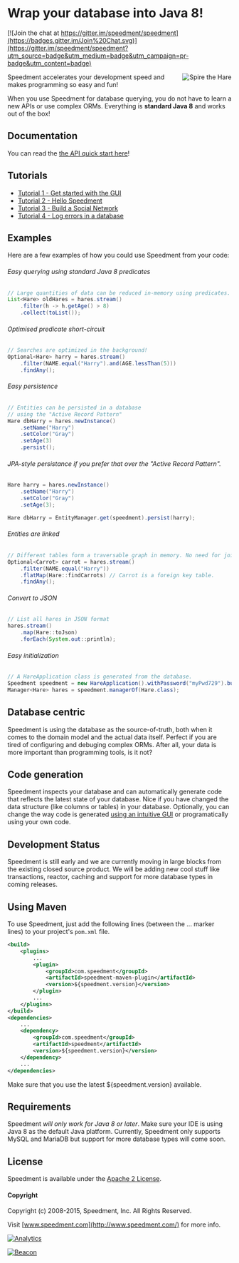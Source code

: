Wrap your database into Java 8!
==========================================

[![Join the chat at https://gitter.im/speedment/speedment](https://badges.gitter.im/Join%20Chat.svg)](https://gitter.im/speedment/speedment?utm_source=badge&utm_medium=badge&utm_campaign=pr-badge&utm_content=badge)

<p>
<img src="https://raw.githubusercontent.com/speedment/speedment-resources/master/src/main/resources/logo/Speedhare_240x205.png" alt="Spire the Hare" title="Spire" align="right" /><span>Speedment accelerates your development speed and makes programming so easy and fun!</span>

When you use Speedment for database querying, you do not have to learn a new APIs or use complex ORMs. Everything is <strong>standard Java 8</strong> and works 
out of the box!
</p>

Documentation
-------------
You can read the [the API quick start here](https://github.com/speedment/speedment/wiki/Speedment-API-Quick-Start)!

Tutorials
---------
* [Tutorial 1 - Get started with the GUI](https://github.com/speedment/speedment/wiki/Tutorial:-Get-started-with-the-GUI)
* [Tutorial 2 - Hello Speedment](https://github.com/speedment/speedment/wiki/Tutorial:-Hello-Speedment)
* [Tutorial 3 - Build a Social Network](https://github.com/speedment/speedment/wiki/Tutorial:-Build-a-Social-Network)
* [Tutorial 4 - Log errors in a database](https://github.com/speedment/speedment/wiki/Tutorial:-Log-errors-in-a-database)

Examples
--------
Here are a few examples of how you could use Speedment from your code:

###### Easy querying using standard Java 8 predicates
```java
// Large quantities of data can be reduced in-memory using predicates.
List<Hare> oldHares = hares.stream()
    .filter(h -> h.getAge() > 8)
    .collect(toList());
```

###### Optimised predicate short-circuit
```java
// Searches are optimized in the background!
Optional<Hare> harry = hares.stream()
    .filter(NAME.equal("Harry").and(AGE.lessThan(5)))
    .findAny();
```

###### Easy persistence
```java
// Entities can be persisted in a database
// using the "Active Record Pattern"
Hare dbHarry = hares.newInstance()
    .setName("Harry")
    .setColor("Gray")
    .setAge(3)
    .persist();
```

###### JPA-style persistance if you prefer that over the "Active Record Pattern".
```java
Hare harry = hares.newInstance()
    .setName("Harry")
    .setColor("Gray")
    .setAge(3);

Hare dbHarry = EntityManager.get(speedment).persist(harry);
```

    
###### Entities are linked
```java
// Different tables form a traversable graph in memory. No need for joins!
Optional<Carrot> carrot = hares.stream()
    .filter(NAME.equal("Harry"))
    .flatMap(Hare::findCarrots) // Carrot is a foreign key table.
    .findAny();
```

###### Convert to JSON
```java
// List all hares in JSON format
hares.stream()
    .map(Hare::toJson)
    .forEach(System.out::println);
```

###### Easy initialization
```java
// A HareApplication class is generated from the database.
Speedment speedment = new HareApplication().withPassword("myPwd729").build();
Manager<Hare> hares = speedment.managerOf(Hare.class);
```

Database centric
----------------
Speedment is using the database as the source-of-truth, both when it comes to the domain model and the actual data itself. Perfect if you are tired of configuring and debuging complex ORMs. After all, your data is more important than programming tools, is it not?

Code generation
---------------
Speedment inspects your database and can automatically generate code that reflects the latest state of your database. Nice if you have changed the data structure (like columns or tables) in your database. Optionally, you can change the way code is generated [using an intuitive GUI](https://github.com/speedment/speedment/wiki/Tutorial:-Get-started-with-the-GUI) or programatically using your own code.

Development Status
------------------
Speedment is still early and we are currently moving in large blocks from the existing closed source product. 
We will be adding new cool stuff like transactions, reactor, caching and support for more database types in coming releases. 


Using Maven
-----------
To use Speedment, just add the following lines (between the ... marker lines) to your project's `pom.xml` file.
```xml
<build>
    <plugins>
        ...
        <plugin>
            <groupId>com.speedment</groupId>
            <artifactId>speedment-maven-plugin</artifactId>
            <version>${speedment.version}</version>
        </plugin>
        ...
    </plugins>
</build>
<dependencies>
    ...
    <dependency>
        <groupId>com.speedment</groupId>
        <artifactId>speedment</artifactId>
        <version>${speedment.version}</version>
    </dependency>
    ...
</dependencies>
```

Make sure that you use the latest ${speedment.version} available.


Requirements
------------

Speedment *will only work for Java 8 or later*. Make sure your IDE is using Java 8 as the default Java platform.
Currently, Speedment only supports MySQL and MariaDB but support for more database types will come soon.

License
-------

Speedment is available under the [Apache 2 License](http://www.apache.org/licenses/LICENSE-2.0).


#### Copyright

Copyright (c) 2008-2015, Speedment, Inc. All Rights Reserved.

Visit [www.speedment.com](http://www.speedment.com/) for more info.

[![Analytics](https://ga-beacon.appspot.com/UA-64937309-1/speedment/main)](https://github.com/igrigorik/ga-beacon)

[![Beacon](http://speedment.com:8081/Beacon?site=GitHub&path=main)](https://some-site.com)
